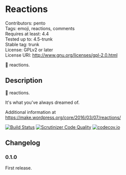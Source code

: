 # Reactions #
Contributors:      pento	
Tags:              emoji, reactions, comments	
Requires at least: 4.4	
Tested up to:      4.5-trunk	
Stable tag:        trunk	
License:           GPLv2 or later	
License URI:       http://www.gnu.org/licenses/gpl-2.0.html	

💩 reactions.

## Description ##

💩 reactions.

It's what you've always dreamed of.

Additional information at https://make.wordpress.org/core/2016/03/07/reactions/

[![Build Status](https://travis-ci.org/pento/reactions.svg?branch=master)](https://travis-ci.org/pento/reactions)
[![Scrutinizer Code Quality](https://scrutinizer-ci.com/g/pento/reactions/badges/quality-score.png?b=master)](https://scrutinizer-ci.com/g/pento/reactions/?branch=master)
[![codecov.io](https://codecov.io/github/pento/reactions/coverage.svg?branch=master)](https://codecov.io/github/pento/reactions?branch=master)

## Changelog ##

### 0.1.0 ###

First release.
